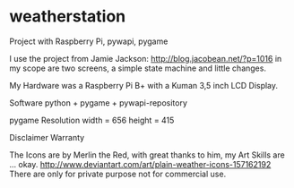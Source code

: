# weatherstation
Project with Raspberry Pi, pywapi, pygame


I use the project from Jamie Jackson: http://blog.jacobean.net/?p=1016
in my scope are two screens, a simple state machine and little changes.


My Hardware was a Raspberry Pi B+ with a Kuman 3,5 inch LCD Display.


Software
python + pygame + pywapi-repository

pygame Resolution
width  = 656
height = 415


Disclaimer Warranty

The Icons are by Merlin the Red, with great thanks to him, my Art Skills are ... okay.
http://www.deviantart.com/art/plain-weather-icons-157162192
There are only for private purpose not for commercial use.
